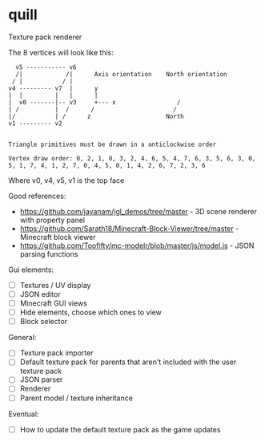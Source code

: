 # quill

Texture pack renderer

The 8 vertices will look like this:

```
  v5 ----------- v6
  /|            /|      Axis orientation    North orientation
 / |           / |
v4 --------- v7  |      y
|  |         |   |      |                       
|  v0 -------|-- v3     +--- x                 /
| /          |  /      /                      /
|/           | /      z                     North
v1 --------- v2


Triangle primitives must be drawn in a anticlockwise order

Vertex draw order: 0, 2, 1, 0, 3, 2, 4, 6, 5, 4, 7, 6, 3, 5, 6, 3, 0, 5, 1, 7, 4, 1, 2, 7, 0, 4, 5, 0, 1, 4, 2, 6, 7, 2, 3, 6    
```
Where v0, v4, v5, v1 is the top face

Good references:
 - https://github.com/jayanam/jgl_demos/tree/master - 3D scene renderer with property panel
 - https://github.com/Sarath18/Minecraft-Block-Viewer/tree/master - Minecraft block viewer
 - https://github.com/Toofifty/mc-modelr/blob/master/js/model.js - JSON parsing functions

Gui elements:
 - [ ] Textures / UV display
 - [ ] JSON editor
 - [ ] Minecraft GUI views
 - [ ] Hide elements, choose which ones to view
 - [ ] Block selector

General:
 - [ ] Texture pack importer
 - [ ] Default texture pack for parents that aren't included with the user texture pack
 - [ ] JSON parser
 - [ ] Renderer
 - [ ] Parent model / texture inheritance

Eventual:
 - [ ] How to update the default texture pack as the game updates